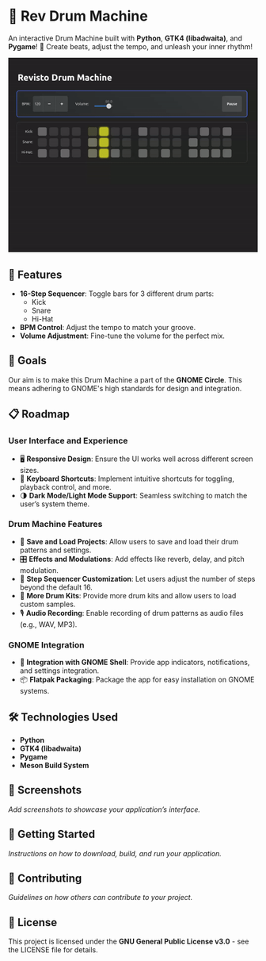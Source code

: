 # 🥁 Rev Drum Machine

An interactive Drum Machine built with **Python**, **GTK4 (libadwaita)**, and **Pygame**! 🎵 Create beats, adjust the tempo, and unleash your inner rhythm!

![Watch the video demo](data/screen-recording.gif)

## 🚀 Features

- **16-Step Sequencer**: Toggle bars for 3 different drum parts:
  - Kick
  - Snare
  - Hi-Hat
- **BPM Control**: Adjust the tempo to match your groove.
- **Volume Adjustment**: Fine-tune the volume for the perfect mix.

## 🎯 Goals

Our aim is to make this Drum Machine a part of the **GNOME Circle**. This means adhering to GNOME's high standards for design and integration.

## 📋 Roadmap

### **User Interface and Experience**

- 🖥️ **Responsive Design**: Ensure the UI works well across different screen sizes.
- 🎹 **Keyboard Shortcuts**: Implement intuitive shortcuts for toggling, playback control, and more.
- 🌗 **Dark Mode/Light Mode Support**: Seamless switching to match the user’s system theme.

### **Drum Machine Features**

- 💾 **Save and Load Projects**: Allow users to save and load their drum patterns and settings.
- 🎛️ **Effects and Modulations**: Add effects like reverb, delay, and pitch modulation.
- 🔢 **Step Sequencer Customization**: Let users adjust the number of steps beyond the default 16.
- 🥁 **More Drum Kits**: Provide more drum kits and allow users to load custom samples.
- 🎙️ **Audio Recording**: Enable recording of drum patterns as audio files (e.g., WAV, MP3).

### **GNOME Integration**

- 🤝 **Integration with GNOME Shell**: Provide app indicators, notifications, and settings integration.
- 📦 **Flatpak Packaging**: Package the app for easy installation on GNOME systems.

## 🛠️ Technologies Used

- **Python**
- **GTK4 (libadwaita)**
- **Pygame**
- **Meson Build System**

## 📸 Screenshots

*Add screenshots to showcase your application’s interface.*

## 🤔 Getting Started

*Instructions on how to download, build, and run your application.*

## 🌟 Contributing

*Guidelines on how others can contribute to your project.*

## 📄 License

This project is licensed under the **GNU General Public License v3.0** - see the LICENSE file for details.
